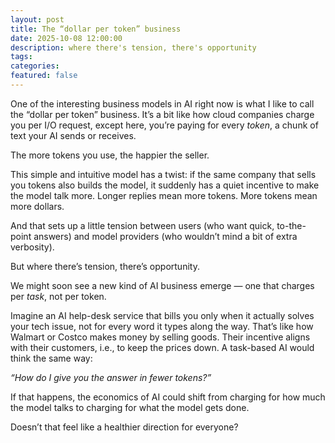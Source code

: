 ```yaml
---
layout: post
title: The “dollar per token” business
date: 2025-10-08 12:00:00
description: where there's tension, there's opportunity
tags: 
categories: 
featured: false
---
```


One of the interesting business models in AI right now is what I like to call the “dollar per token” business.
It’s a bit like how cloud companies charge you per I/O request, except here, you’re paying for every *token*, a chunk of text your AI sends or receives.

The more tokens you use, the happier the seller.

This simple and intuitive model has a twist: if the same company that sells you tokens also builds the model, it suddenly has a quiet incentive to make the model talk more.
Longer replies mean more tokens. More tokens mean more dollars.

And that sets up a little tension between users (who want quick, to-the-point answers) and model providers (who wouldn’t mind a bit of extra verbosity).

But where there’s tension, there’s opportunity.

We might soon see a new kind of AI business emerge — one that charges per *task*, not per token.

Imagine an AI help-desk service that bills you only when it actually solves your tech issue, not for every word it types along the way.
That’s like how Walmart or Costco makes money by selling goods. Their incentive aligns with their customers, i.e., to keep the prices down.
A task-based AI would think the same way:

*“How do I give you the answer in fewer tokens?”*

If that happens, the economics of AI could shift from charging for how much the model talks to charging for what the model gets done.

Doesn’t that feel like a healthier direction for everyone?
